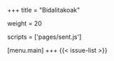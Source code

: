 +++
title = "Bidalitakoak"

weight = 20

scripts = ['pages/sent.js']

[menu.main]
+++
{{< issue-list >}}
